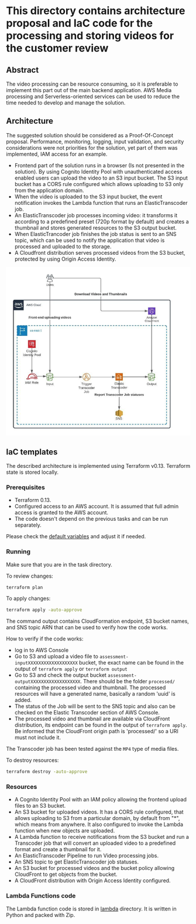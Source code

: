 # This directory contains architecture proposal and IaC code for the processing and storing videos for the customer review

## Abstract

The video processing can be resource consuming, so it is preferable to implement this part out of the main backend application. AWS Media processing and Serverless-oriented services can be used to reduce the time needed to develop and manage the solution.

## Architecture

The suggested solution should be considered as a Proof-Of-Concept proposal. Performance, monitoring, logging, input validation, and security considerations were not priorities for the solution, yet part of them was implemented, IAM access for an example.

* Frontend part of the solution runs in a browser (Is not presented in the solution). By using Cognito Identity Pool with unauthenticated access enabled users can upload the video to an S3 input bucket. The S3 input bucket has a CORS rule configured which allows uploading to S3 only from the application domain.
* When the video is uploaded to the S3 input bucket, the event notification invokes the Lambda function that runs an ElasticTranscoder job.
* An ElasticTranscoder job processes incoming video: it transforms it according to a predefined preset (720p format by default) and creates a thumbnail and stores generated resources to the S3 output bucket.
* When ElasticTrancoder job finishes the job status is sent to an SNS topic, which can be used to notify the application that video is processed and uploaded to the storage.
* A Cloudfront distribution serves processed videos from the S3 bucket, protected by using Origin Access Identity.

![Infrastructure](../assets/Architecture03.jpg)

## IaC templates

The described architecture is implemented using Terraform v0.13. Terraform state is stored locally.

### Prerequisites

* Terraform 0.13.
* Configured access to an AWS account. It is assumed that full admin access is granted to the AWS account.
* The code doesn't depend on the previous tasks and can be run separately.

Please check the [default variables](terraform.tfvars) and adjust it if needed.


### Running

Make sure that you are in the task directory.

To review changes:

```sh
terraform plan
```

To apply changes:

```sh
terraform apply -auto-approve
```

The command output contains CloudFormation endpoint, S3 bucket names, and SNS topic ARN that can be used to verify how the code works.

How to verify if the code works:

* log in to AWS Console
* Go to S3 and upload a video file to `assessment-inputXXXXXXXXXXXXXXXXXXX` bucket, the exact name can be found in the output of `terraform apply` or `terraform output`
* Go to S3 and check the output bucket `assessment-outputXXXXXXXXXXXXXXXXXXX`. There should be the folder `processed/` containing the processed video and thumbnail. The processed resources will have a generated name, basically a random 'uuid' is added.
* The status of the Job will be sent to the SNS topic and also can be checked on the Elastic Transcoder section of AWS Console.
* The processed video and thumbnail are available via CloudFront distribution, its endpoint can be found in the output of `terraform apply`. Be informed that the CloudFront origin path is 'processed/' so a URI must not include it.

The Transcoder job has been tested against the `MP4` type of media files.

To destroy resources:

```sh
terraform destroy -auto-approve
```

### Resources

* A Cognito Identity Pool with an IAM policy allowing the frontend upload files to an S3 bucket.
* An S3 bucket for uploaded videos. It has a CORS rule configured, that allows uploading to S3 from a particular domain, by default from "*", which means from anywhere. It also configured to invoke the Lambda function when new objects are uploaded.
* A Lambda function to receive notifications from the S3 bucket and run a Transcoder job that will convert an uploaded video to a predefined format and create a thumbnail for it.
* An ElasticTranscoder Pipeline to run Video processing jobs.
* An SNS topic to get ElasticTranscoder job statuses.
* An S3 bucket for processed videos and the bucket policy allowing CloudFront to get objects from the bucket.
* A CloudFront distribution with Origin Access Identity configured.

### Lambda Functions code

The Lambda function code is stored in [lambda](./lambda/) directory. It is written in Python and packed with Zip.
